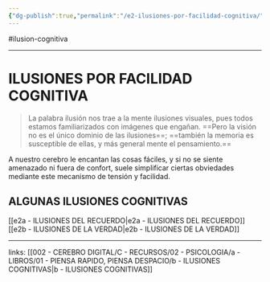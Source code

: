 ```yaml
---
{"dg-publish":true,"permalink":"/e2-ilusiones-por-facilidad-cognitiva/"}
---
```


#ilusion-cognitiva 

---
# ILUSIONES POR FACILIDAD COGNITIVA
>La palabra ilusión nos trae a la mente ilusiones visuales, pues todos estamos familiarizados con imágenes que engañan. ==Pero la visión no es el único dominio de las ilusiones==; ==también la memoria es susceptible de ellas, y más general mente el pensamiento.==

A nuestro cerebro le encantan las cosas fáciles, y si no se siente amenazado ni fuera de confort, suele simplificar ciertas obviedades mediante este mecanismo de tensión y facilidad.

## ALGUNAS ILUSIONES COGNITIVAS
[[e2a - ILUSIONES DEL RECUERDO\|e2a - ILUSIONES DEL RECUERDO]]
[[e2b - ILUSIONES DE LA VERDAD\|e2b - ILUSIONES DE LA VERDAD]]


---
links:
[[002 - CEREBRO DIGITAL/C - RECURSOS/02 - PSICOLOGIA/a - LIBROS/01 - PIENSA RAPIDO, PIENSA DESPACIO/b - ILUSIONES COGNITIVAS\|b - ILUSIONES COGNITIVAS]]